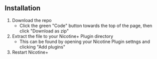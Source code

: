 ## Installation

1. Download the repo
    - Click the green "Code" button towards the top of the page, then click "Download as zip"
2. Extract the file to your Nicotine+ Plugin directory
    - This can be found by opening your Nicotine Plugin settngs and clicking "Add plugins"
3. Restart Nicotine+
